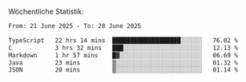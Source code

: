 
Wöchentliche Statistik:
<!--START_SECTION:waka-->

```txt
From: 21 June 2025 - To: 28 June 2025

TypeScript   22 hrs 14 mins  ███████████████████░░░░░░   76.02 %
C            3 hrs 32 mins   ███░░░░░░░░░░░░░░░░░░░░░░   12.13 %
Markdown     1 hr 57 mins    █▓░░░░░░░░░░░░░░░░░░░░░░░   06.69 %
Java         23 mins         ▒░░░░░░░░░░░░░░░░░░░░░░░░   01.32 %
JSON         20 mins         ▒░░░░░░░░░░░░░░░░░░░░░░░░   01.14 %
```

<!--END_SECTION:waka-->
